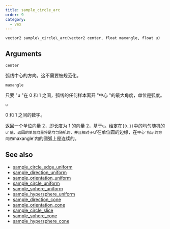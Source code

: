 ```yaml
---
title: sample_circle_arc
order: 9
category:
  - vex
---
```


`vector2 sample\_circle\_arc(vector2 center, float maxangle, float u)`

## Arguments

`center`

弧线中心的方向。这不需要被规范化。

`maxangle`

只要 "u "在 0 和 1 之间，弧线的任何样本离开 "中心 "的最大角度，单位是弧度。

`u`

0 和 1 之间的数字。

返回一个单位向量 2，即长度为 1 的向量 2，基于`u`。给定在`[0,1)`中的均匀随机的`u'值，返回的单位向量将是均匀随机的，并且相对于`u'在单位圆的边缘，在`中心'指示的方向的`maxangle'内的圆弧上是连续的。

## See also

- [sample_circle_edge_uniform](sample_circle_edge_uniform.html)
- [sample_direction_uniform](sample_direction_uniform.html)
- [sample_orientation_uniform](sample_orientation_uniform.html)
- [sample_circle_uniform](sample_circle_uniform.html)
- [sample_sphere_uniform](sample_sphere_uniform.html)
- [sample_hypersphere_uniform](sample_hypersphere_uniform.html)
- [sample_direction_cone](sample_direction_cone.html)
- [sample_orientation_cone](sample_orientation_cone.html)
- [sample_circle_slice](sample_circle_slice.html)
- [sample_sphere_cone](sample_sphere_cone.html)
- [sample_hypersphere_cone](sample_hypersphere_cone.html)
